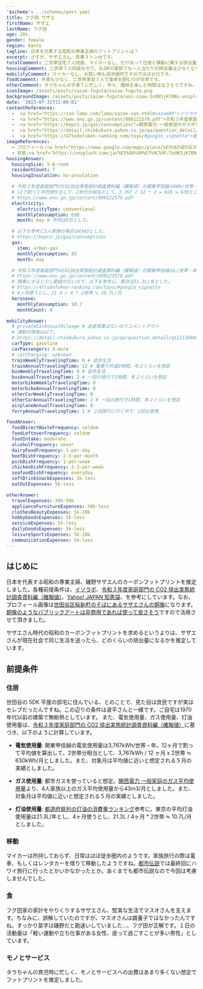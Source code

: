 ```yaml
---
'$schema': ../schemas/post.yaml
title: フグ田 サザエ
firstName: サザエ
lastName: フグ田
age: 20s
gender: female
region: kanto
tagline: 日本を代表する昭和の専業主婦のフットプリントは？
excerpt: さすが、サザエさん、見事３トン台です。
totalComment: 二世帯住宅７人同居、マイカーなし、だけあって住居と移動に関する排出量が少ないですね（波平さんと同じです）。
housingComment: 二世帯７人同居なので、5LDKの豪邸でも一人当たりの排出量は少なくなります。ここで、約-1トン稼いでいます（こちらも、波平さんと同じです）。
mobilityComment: マイカーなし、お買い物も徒歩圏内ですのでほぼゼロです。
foodComment: 外食も少なく、二世帯家庭７人で食卓を囲むのが日常です。
otherComment: タラちゃんの子育てに忙しく、中々、趣味を楽しむ時間はなさそうですね。
iconImage: /assets/posts/sazae-fuguta/sazae-fuguta.png
backgroundImage: /assets/posts/sazae-fuguta/wai-siew-3x0K5jK70Ns-unsplash.jpg
date: '2023-07-31T11:00:01'
contentReferences:
  -  <a href="https://iso-labo.com/labo/sazae-san.html#sazae09">イソラボ</a>
  -  <a href="https://www.env.go.jp/content/000122579.pdf">令和３年度家庭部門のCO2排出実態統計調査資料編（確報値）</a>
  -  <a href="https://kepco.jp/gas/consumption/">関西電力 一般家庭のガス平均使用量</a>
  -  <a href="https://detail.chiebukuro.yahoo.co.jp/qa/question_detail/q12111688952">Yahoo! JAPAN 知恵袋</a>
  -  <a href="https://47todofuken-ranking.com/toyu/#google_vignette">都道府県別の灯油の消費量ランキング</a>
imageReferences: 
  - プロフィール:<a href="https://www.google.com/maps/place/%E3%82%B5%E3%82%B6%E3%82%A8%E3%81%95%E3%82%93%E9%8A%85%E5%83%8F/@35.6317165,139.6441964,20.04z/data=!4m6!3m5!1s0x6018f47be94aca91:0xe16ce761dab7c4c9!8m2!3d35.6316712!4d139.6442523!16s%2Fg%2F11cjgd8_b6?entry=ttu">サザエさんの銅像</a>
  - 背景:<a href="https://unsplash.com/ja/%E5%86%99%E7%9C%9F/3x0K5jK70Ns?utm_source=unsplash&utm_medium=referral&utm_content=creditCopyText">Unsplash</a>の<a href="https://unsplash.com/ja/@jawis?utm_source=unsplash&utm_medium=referral&utm_content=creditCopyText">Wai Siew</a>が撮影した写真
housingAnswer:
  housingSize: 5-6-room
  residentCount: 7
  housingInsulation: no-insulation

  # 令和３年度家庭部門のCO2排出実態統計調査資料編（確報値）の関東甲信越のkWh/世帯・年が3,767kWh
  # 12で割って平均値を出して、2世代分相当として、3,767 / 12 * 2 = 628 ≒ 630とした。
  # https://www.env.go.jp/content/000122579.pdf
  electricity:
    electricityType: conventional
    monthlyConsumption: 630
    month: may # 平均は5月とした。

  # 以下を参考に3人家族の場合は43m3とした。
  # https://kepco.jp/gas/consumption/
  gas:
    item: urban-gas
    monthlyConsumption: 43
    month: may

  # 令和３年度家庭部門のCO2排出実態統計調査資料編（確報値）の関東甲信越のL/世帯・年が74
  # https://www.env.go.jp/content/000122579.pdf
  # 関東にすると少し範囲が広いので、以下を参考に、東京は21.3L/年とした。
  # https://47todofuken-ranking.com/toyu/#google_vignette
  # 4ヶ月使うとし、21.3 / 4 * 2世帯 ≒ 10.7L/月
  kerosene:
    monthlyConsumption: 10.7
    monthCount: 4

mobilityAnswer:
  # privateCarAnnualMileage # 自家用車はないのでコメントアウト
  # 通勤の情報は以下。
  # https://detail.chiebukuro.yahoo.co.jp/qa/question_detail/q12111688952
  carType: gasoline
  carPassengers: 4-more
  # carCharging: unknown
  trainWeeklyTravelingTime: 0 # 徒歩生活
  trainAnnualTravelingTime: 12 # 電車で片道3時間、年２ぐらいを想定
  busWeeklyTravelingTime: 0 # 徒歩生活
  busAnnualTravelingTime: 2 # 一回の旅行で1時間、年２ぐらいを想定
  motorbikeWeeklyTravelingTime: 0
  motorbikeAnnualTravelingTime: 0
  otherCarWeeklyTravelingTime: 0
  otherCarAnnualTravelingTime: 2 # 一回の旅行で1時間、年２ぐらいを想定
  airplaneAnnualTravelingTime: 0
  ferryAnnualTravelingTime: 1 # ２回旅行に行く中で、1回は使用

foodAnswer:
  foodDirectWasteFrequency: seldom
  foodLeftoverFrequency: seldom
  foodIntake: moderate
  alcoholFrequency: never
  dairyFoodFrequency: 1-per-day
  beefDishFrequency: 2-3-per-month
  porkDishFrequency: 1-per-week
  chickenDishFrequency: 2-3-per-week
  seafoodDishFrequency: everyday
  softDrinkSnackExpenses: 3k-less
  eatOutExpenses: 5k-less

otherAnswer:
  travelExpenses: 30k-50k
  applianceFurnitureExpenses: 50k-less
  clothesBeautyExpenses: 5k-10k
  hobbyGoodsExpenses: 5k-less
  serviceExpenses: 5k-less
  dailyGoodsExpenses: 5k-less
  leisureSportsExpenses: 5k-10k
  communicationExpenses: 5k-less
---
```


## はじめに

日本を代表する昭和の専業主婦、磯野サザエんのカーボンフットプリントを推定しました。各種前提条件は、[イソラボ](https://iso-labo.com/labo/sazae-san.html#sazae09)、[令和３年度家庭部門の CO2 排出実態統計調査資料編（確報値）](https://www.env.go.jp/content/000122579.pdf)、[Yahoo! JAPAN 知恵袋](https://detail.chiebukuro.yahoo.co.jp/qa/question_detail/q12111688952)、を参考にしています。なお、プロフィール画像は[世田谷区桜新町のそばにあるサザエさんの銅像](https://www.google.com/maps/place/%E3%82%B5%E3%82%B6%E3%82%A8%E3%81%95%E3%82%93%E9%8A%85%E5%83%8F/@35.6317165,139.6441964,20.04z/data=!4m6!3m5!1s0x6018f47be94aca91:0xe16ce761dab7c4c9!8m2!3d35.6316712!4d139.6442523!16s%2Fg%2F11cjgd8_b6?entry=ttu)になります。[銅像のようなパブリックアートは非商用であれば使って良さそう](https://manga-factory.net/column/4761)ですので活用させて頂きました。

サザエさん時代の昭和のカーボンフットプリントを求めるというよりは、サザエさんが現在社会で同じ生活を送ったら、どのくらいの排出量になるかを推定しています。

## 前提条件

### 住居

世田谷の 5DK 平屋の邸宅に住んでいる、とのことで、見た目は庶民ですが実はセレブだったんですね。この辺りの条件は波平さんと一緒です。ご自宅は1970年代以前の建築で無断熱としています。
また、電気使用量、ガス使用量、灯油使用量は、[令和３年度家庭部門の CO2 排出実態統計調査資料編（確報値）](https://www.env.go.jp/content/000122579.pdf)に基づき、以下のように計算しています。

- **電気使用量**: 関東甲信越の電気使用量は3,767kWh/世帯・年。12ヶ月で割って平均値を算出して、2世帯分相当として、3,767kWh / 12 ヶ月 x 2世帯 ≒ 630kWh/月としました。また、対象月は平均値に近いと想定される５月の実績としました。

- **ガス使用量**: 都市ガスを使っていると想定。[関西電力 一般家庭のガス平均使用量](https://kepco.jp/gas/consumption)より、4人家族以上のガス平均使用量から43m3/月としました。また、対象月は平均値に近いと想定される５月の実績としました。

- **灯油使用量**: [都道府県別の灯油の消費量ランキング](https://47todofuken-ranking.com/toyu/#google_vignette)参考に、東京の平均灯油使用量は21.3L/年とし、4ヶ月使うとし、21.3L / 4ヶ月 * 2世帯 ≒ 10.7L/月としました。

### 移動

マイカーは所持しておらず、日常はほぼ徒歩圏内のようです。家族旅行の際は電車、もしくはレンタカーを借りて移動したようですね。[都市伝説](https://ghibli-tosidensetu.com/%E3%82%B5%E3%82%B6%E3%82%A8%E3%81%95%E3%82%93%E3%81%AE%E6%9C%80%E7%B5%82%E5%9B%9E%E3%81%AF%E3%83%8F%E3%83%AF%E3%82%A4%E6%97%85%E8%A1%8C%EF%BC%81%E6%84%8F%E5%A4%96%E9%81%8E%E3%81%8E%E3%82%8B%E7%B5%90.html)では最終回にハワイ旅行に行ったとかいかなかったとか。あくまでも都市伝説なので今回は考慮しませんでした。

### 食

フグ田家の家計をやりくりするサザエさん、堅実な生活でマスオさんを支えます。ちなみに、誤解していたのですが、マスオさんは婿養子ではなかったんですね。すっかり苗字は磯野だと勘違いしていました…、フグ田が正解です。１日の活動量は「軽い運動や立ち仕事がある女性、座って過ごすことが多い男性」としています。

### モノとサービス

タラちゃんの育児時に忙しく、モノとサービスへの出費はあまり多くない想定でフットプリントを推定しました。
